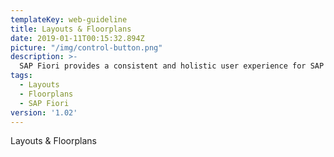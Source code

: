 ```yaml
---
templateKey: web-guideline
title: Layouts & Floorplans
date: 2019-01-11T00:15:32.894Z
picture: "/img/control-button.png"
description: >-
  SAP Fiori provides a consistent and holistic user experience for SAP software. By creating visually pleasing designs with a strong focus on ease of use, the experience is intuitive and simple, across all devices. With effortless interaction patterns, the SAP Fiori UX is designed for a powerful impact across your enterprise.   
tags:
  - Layouts
  - Floorplans
  - SAP Fiori
version: '1.02'
---
```




Layouts & Floorplans
